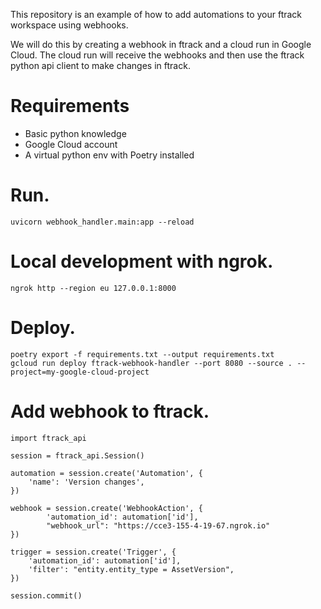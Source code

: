 This repository is an example of how to add automations to your ftrack workspace
using webhooks.

We will do this by creating a webhook in ftrack and a cloud run in Google Cloud.
The cloud run will receive the webhooks and then use the ftrack python api
client to make changes in ftrack.

# Requirements
* Basic python knowledge
* Google Cloud account
* A virtual python env with Poetry installed

# Run.

```
uvicorn webhook_handler.main:app --reload
```

# Local development with ngrok.

```
ngrok http --region eu 127.0.0.1:8000
```

# Deploy.

```
poetry export -f requirements.txt --output requirements.txt
gcloud run deploy ftrack-webhook-handler --port 8080 --source . --project=my-google-cloud-project
```

# Add webhook to ftrack.

```
import ftrack_api

session = ftrack_api.Session()

automation = session.create('Automation', {
    'name': 'Version changes',
})

webhook = session.create('WebhookAction', {
        'automation_id': automation['id'],
        "webhook_url": "https://cce3-155-4-19-67.ngrok.io"
})

trigger = session.create('Trigger', {
    'automation_id': automation['id'],
    'filter': "entity.entity_type = AssetVersion",
})

session.commit()
```
